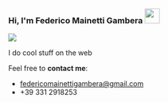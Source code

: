 ### Hi, I'm Federico Mainetti Gambera <img src="https://raw.githubusercontent.com/MartinHeinz/MartinHeinz/master/wave.gif" width="30px">

![](https://komarev.com/ghpvc/?username=FedericoMainettiGambera&color=green)

I do cool stuff on the web

Feel free to **contact me**:
 - federicomainettigambera@gmail.com
 - +39 331 2918253
